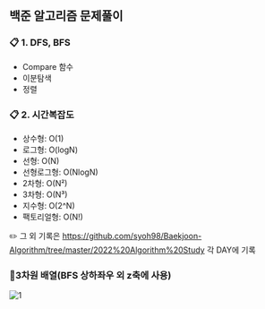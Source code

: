 
## 백준 알고리즘 문제풀이

### 📋 1. DFS, BFS
- Compare 함수
- 이분탐색
- 정렬

### 📋 2. 시간복잡도
- 상수형: O(1)
- 로그형: O(logN)
- 선형: O(N)
- 선형로그형: O(NlogN)
- 2차형: O(N²)
- 3차형: O(N³)
- 지수형: O(2^N)
- 팩토리얼형: O(N!)

✏️ 그 외 기록은 https://github.com/syoh98/Baekjoon-Algorithm/tree/master/2022%20Algorithm%20Study
각 DAY에 기록  
  
### 📁3차원 배열(BFS 상하좌우 외 z축에 사용)
![1](https://user-images.githubusercontent.com/76934280/153107673-f2b56baa-4697-4076-81db-d2b0a480f428.PNG)
